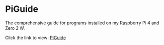 # PiGuide
The comprehensive guide for programs installed on my Raspberry Pi 4 and Zero 2 W.

Click the link to view:
[PiGuide](https://github.com/justinknguyen/PiGuide/wiki/PiGuide)

